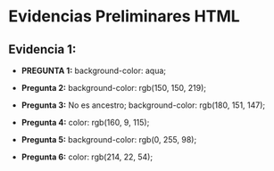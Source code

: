 # Evidencias Preliminares HTML
## Evidencia 1: 

- **PREGUNTA 1:** background-color: aqua;

- **Pregunta 2:** background-color: rgb(150, 150, 219);

- **Pregunta 3:** No es ancestro; background-color: rgb(180, 151, 147);

- **Pregunta 4:** color: rgb(160, 9, 115);

- **Pregunta 5:** background-color: rgb(0, 255, 98);

- **Pregunta 6:** color: rgb(214, 22, 54);





